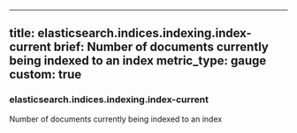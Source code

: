 
---
title: elasticsearch.indices.indexing.index-current
brief: Number of documents currently being indexed to an index
metric_type: gauge
custom: true
---
### elasticsearch.indices.indexing.index-current

Number of documents currently being indexed to an index
